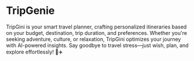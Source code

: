 # TripGenie
TripGini is your smart travel planner, crafting personalized itineraries based on your budget, destination, trip duration, and preferences. Whether you're seeking adventure, culture, or relaxation, TripGini optimizes your journey with AI-powered insights. Say goodbye to travel stress—just wish, plan, and explore effortlessly! 🚀✈️
